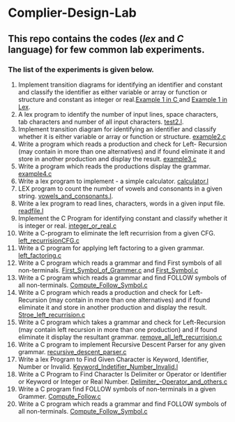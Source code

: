 # Complier-Design-Lab
##  This repo contains the codes (*lex* and *C* language) for few common lab experiments.
### The list of the experiments is given below.
1. Implement transition diagrams for identifying an identifier and constant and classify the identifier as either variable or array or function or structure and constant as integer or real.[Example 1 in C ](https://github.com/SaketJNU/Complier-Design-Lab/blob/main/codes/example1.c) and [Example 1 in Lex](https://github.com/SaketJNU/Complier-Design-Lab/blob/main/codes/exp1.l).
2. A lex program to identify the number of input lines, space characters, tab characters and number of all input characters. [test2.l](https://github.com/SaketJNU/Complier-Design-Lab/blob/main/codes/test2.l).
3. Implement transition diagram for identifying an identifier and classify whether it is either variable or array or function or structure. [example2.c](https://github.com/SaketJNU/Complier-Design-Lab/blob/main/codes/example2.c)
4. Write a program which reads a production and check for Left- Recursion (may contain in more than one alternatives) and if found eliminate it and store in another production and display the result. [example3.c](https://github.com/SaketJNU/Complier-Design-Lab/blob/main/codes/example3.c)
5. Write a program which reads the productions  display the grammar. [example4.c](https://github.com/SaketJNU/Complier-Design-Lab/blob/main/codes/example4.c)
6. Write a lex program to implement  - a simple calculator. [calculator.l](https://github.com/SaketJNU/Complier-Design-Lab/blob/main/codes/calculator.l)
7. LEX program to count the number of vowels and consonants in a given string. [vowels_and_consonants.l](https://github.com/SaketJNU/Complier-Design-Lab/blob/main/codes/vowels_and_consonants.l).
8. Write a lex program to read lines, characters, words in a given input file. [readfile.l](https://github.com/SaketJNU/Complier-Design-Lab/blob/main/codes/readfile.l)
9. Implement the C Program for identifying constant and classify whether it is integer or real. [integer_or_real.c](https://github.com/SaketJNU/Complier-Design-Lab/blob/main/codes/integer_or_real.c)
10. Write a C-program to eliminate the left recurrision from a given CFG. [left_recurrisionCFG.c](https://github.com/SaketJNU/Complier-Design-Lab/blob/main/codes/left_recurrisionCFG.c)
11. Write a C program for applying left factoring to a given grammar. [left_factoring.c](https://github.com/SaketJNU/Complier-Design-Lab/blob/main/codes/left_factoring.c)
12. Write a C program which reads a grammar and find First symbols of all non-terminals. [First_Symbol_of_Grammer.c](https://github.com/SaketJNU/Complier-Design-Lab/blob/main/codes/First_Symbol_of_Grammer.c) and [First_Symbol.c](https://github.com/SaketJNU/Complier-Design-Lab/blob/main/codes/First_Symbol.c)
13. Write a C program which reads a grammar and find FOLLOW symbols of all non-terminals. [Compute_Follow_Symbol.c](https://github.com/SaketJNU/Complier-Design-Lab/blob/main/codes/Compute_Follow_Symbol.c)
14. Write a C program which reads a production and check for Left-Recursion (may contain in more than one alternatives) and if found eliminate it and store in another production and display the result. [Stroe_left_recurrision.c](https://github.com/SaketJNU/Complier-Design-Lab/blob/main/codes/Stroe_left_recurrision.c)
15. Write a C program which takes a grammar and check for Left-Recursion (may contain left recursion in more than one production) and if found eliminate it display the resultant grammar. [remove_all_left_recurrision.c](https://github.com/SaketJNU/Complier-Design-Lab/blob/main/codes/remove_all_left_recurrision.c)
16. Write a C program to implement Recursive Descent Parser for any given grammar. [recursive_descent_parser.c](https://github.com/SaketJNU/Complier-Design-Lab/blob/main/codes/recursive_descent_parser.c)
17. Write a lex Program to Find Given Character is Keyword, Identifier, Number or 
Invalid. [Keyword_Indetifier_Number_Invalid.l](https://github.com/SaketJNU/Complier-Design-Lab/blob/main/codes/Keyword_Indetifier_Number_Invalid.l)
18. Write a C Program to Find Character Is Delimiter or Operator or Identifier or Keyword or 
Integer or Real Number.  [Delimiter_-Operator_and_others.c](https://github.com/SaketJNU/Complier-Design-Lab/blob/main/codes/Delimiter_-Operator_and_others.c)
19. Write a C program find FOLLOW symbols of non-terminals in a given Grammer. [Compute_Follow.c](https://github.com/SaketJNU/Complier-Design-Lab/blob/main/codes/Compute_Follow.c)
20. Write a C program which reads a grammar and find FOLLOW symbols of all non-terminals. [Compute_Follow_Symbol.c](https://github.com/SaketJNU/Complier-Design-Lab/blob/main/codes/Compute_Follow_Symbol.c)

